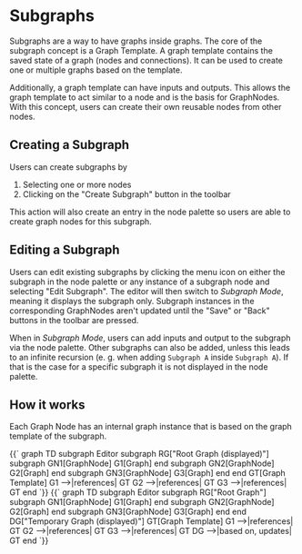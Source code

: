 <script setup>
import ApiLink from "../components/ApiLink.vue";
import mermaid from "../components/Mermaid.vue";
</script>

# Subgraphs

Subgraphs are a way to have graphs inside graphs.
The core of the subgraph concept is a <ApiLink type="classes" module="@baklavajs/core" name="GraphTemplate">Graph Template</ApiLink>.
A graph template contains the saved state of a graph (nodes and connections).
It can be used to create one or multiple graphs based on the template.

Additionally, a graph template can have inputs and outputs.
This allows the graph template to act similar to a node and is the basis for GraphNodes.
With this concept, users can create their own reusable nodes from other nodes.

## Creating a Subgraph

Users can create subgraphs by

1. Selecting one or more nodes
2. Clicking on the "Create Subgraph" button in the toolbar

This action will also create an entry in the node palette so users are able to create graph nodes for this subgraph.

## Editing a Subgraph

Users can edit existing subgraphs by clicking the menu icon on either the subgraph in the node palette or any instance of a subgraph node and selecting "Edit Subgraph".
The editor will then switch to *Subgraph Mode*, meaning it displays the subgraph only.
Subgraph instances in the corresponding GraphNodes aren't updated until the "Save" or "Back" buttons in the toolbar are pressed.

When in *Subgraph Mode*, users can add inputs and output to the subgraph via the node palette.
Other subgraphs can also be added, unless this leads to an infinite recursion (e. g. when adding `Subgraph A` inside `Subgraph A`).
If that is the case for a specific subgraph it is not displayed in the node palette.

## How it works

Each Graph Node has an internal graph instance that is based on the graph template of the subgraph.


<mermaid>
{{`
graph TD
    subgraph Editor
        subgraph RG["Root Graph (displayed)"]
            subgraph GN1[GraphNode]
                G1[Graph]
            end
            subgraph GN2[GraphNode]
                G2[Graph]
            end
            subgraph GN3[GraphNode]
                G3[Graph]
            end
        end
        GT[Graph Template]
        G1 -->|references| GT
        G2 -->|references| GT
        G3 -->|references| GT
    end
`}}
</mermaid>

<mermaid>
{{`
graph TD
    subgraph Editor
        subgraph RG["Root Graph"]
            subgraph GN1[GraphNode]
                G1[Graph]
            end
            subgraph GN2[GraphNode]
                G2[Graph]
            end
            subgraph GN3[GraphNode]
                G3[Graph]
            end
        end
        DG["Temporary Graph (displayed)"]
        GT[Graph Template]
        G1 -->|references| GT
        G2 -->|references| GT
        G3 -->|references| GT
        DG -->|based on, updates| GT
    end
`}}
</mermaid>